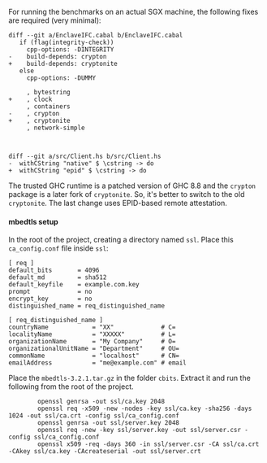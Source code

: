 For running the benchmarks on an actual SGX machine, the following fixes are required (very minimal):

```
diff --git a/EnclaveIFC.cabal b/EnclaveIFC.cabal
   if (flag(integrity-check))
     cpp-options: -DINTEGRITY
-    build-depends: crypton
+    build-depends: cryptonite
   else
     cpp-options: -DUMMY
 
     , bytestring
+    , clock
     , containers
-    , crypton
+    , cryptonite
     , network-simple



diff --git a/src/Client.hs b/src/Client.hs
-  withCString "native" $ \cstring -> do
+  withCString "epid" $ \cstring -> do
```

The trusted GHC runtime is a patched version of GHC 8.8 and the `crypton` package is a later fork of `cryptonite`. So, it's better to switch to the old `cryptonite`. The last change uses EPID-based remote attestation.

#### mbedtls setup

In the root of the project, creating a directory named `ssl`. Place this `ca_config.conf` file inside `ssl`:

```
[ req ]
default_bits       = 4096
default_md         = sha512
default_keyfile    = example.com.key
prompt             = no
encrypt_key        = no
distinguished_name = req_distinguished_name

[ req_distinguished_name ]
countryName            = "XX"             # C=
localityName           = "XXXXX"          # L=
organizationName       = "My Company"     # O=
organizationalUnitName = "Department"     # OU=
commonName             = "localhost"      # CN=
emailAddress           = "me@example.com" # email
```

Place the `mbedtls-3.2.1.tar.gz` in the folder `cbits`. Extract it and run the following from the root of the project.

```
        openssl genrsa -out ssl/ca.key 2048
        openssl req -x509 -new -nodes -key ssl/ca.key -sha256 -days 1024 -out ssl/ca.crt -config ssl/ca_config.conf
        openssl genrsa -out ssl/server.key 2048
        openssl req -new -key ssl/server.key -out ssl/server.csr -config ssl/ca_config.conf
        openssl x509 -req -days 360 -in ssl/server.csr -CA ssl/ca.crt -CAkey ssl/ca.key -CAcreateserial -out ssl/server.crt
```

